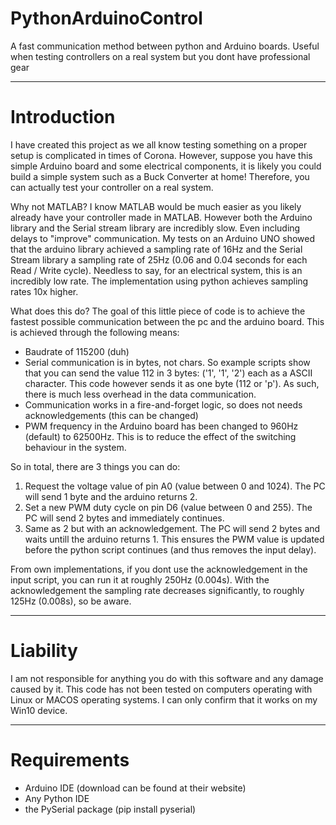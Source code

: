 # PythonArduinoControl
A fast communication method between python and Arduino boards. Useful when testing controllers on a real system but you dont have professional gear  

-----------------
# Introduction
I have created this project as we all know testing something on a proper setup is complicated in times of Corona. However, suppose you have this simple Arduino board and some electrical components, it is likely you could build a simple system such as a Buck Converter at home! Therefore, you can actually test your controller on a real system.

Why not MATLAB?
I know MATLAB would be much easier as you likely already have your controller made in MATLAB. However both the Arduino library and the Serial stream library are incredibly slow. Even including delays to "improve" communication. My tests on an Arduino UNO showed that the arduino library achieved a sampling rate of 16Hz and the Serial Stream library a sampling rate of 25Hz (0.06 and 0.04 seconds for each Read / Write cycle). Needless to say, for an electrical system, this is an incredibly low rate. The implementation using python achieves sampling rates 10x higher.

What does this do?
The goal of this little piece of code is to achieve the fastest possible communication between the pc and the arduino board. This is achieved through the following means:
- Baudrate of 115200 (duh)
- Serial communication is in bytes, not chars. So example scripts show that you can send the value 112 in 3 bytes: ('1', '1', '2') each as a ASCII character. This code however sends it as one byte (112 or 'p'). As such, there is much less overhead in the data communication.
- Communication works in a fire-and-forget logic, so does not needs acknowledgements (this can be changed)
- PWM frequency in the Arduino board has been changed to 960Hz (default) to 62500Hz. This is to reduce the effect of the switching behaviour in the system.

So in total, there are 3 things you can do:
1. Request the voltage value of pin A0 (value between 0 and 1024). The PC will send 1 byte and the arduino returns 2.
2. Set a new PWM duty cycle on pin D6 (value between 0 and 255). The PC will send 2 bytes and immediately continues.
3. Same as 2 but with an acknowledgement. The PC will send 2 bytes and waits untill the arduino returns 1. This ensures the PWM value is updated before the python script continues (and thus removes the input delay).

From own implementations, if you dont use the acknowledgement in the input script, you can run it at roughly 250Hz (0.004s). With the acknowledgement the sampling rate decreases significantly, to roughly 125Hz (0.008s), so be aware.

-----------------
# Liability
I am not responsible for anything you do with this software and any damage caused by it.
This code has not been tested on computers operating with Linux or MACOS operating systems. I can only confirm that it works on my Win10 device.

-----------------
# Requirements
- Arduino IDE (download can be found at their website)
- Any Python IDE
- the PySerial package (pip install pyserial)
